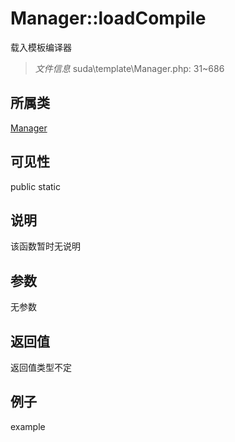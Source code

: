 # Manager::loadCompile
载入模板编译器
> *文件信息* suda\template\Manager.php: 31~686
## 所属类 

[Manager](../Manager.md)

## 可见性

  public  static
## 说明

该函数暂时无说明

## 参数

无参数

## 返回值
返回值类型不定

## 例子

example